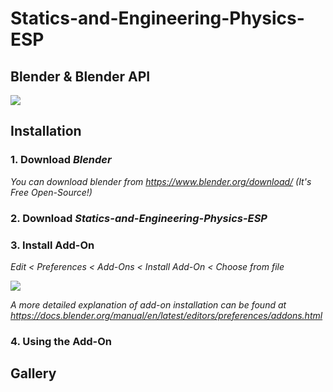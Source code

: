 # Statics-and-Engineering-Physics-ESP

## Blender & Blender API

![](https://download.blender.org/branding/blender_logo.png) 

## Installation

### 1. Download *Blender*

*You can download blender from https://www.blender.org/download/ (It's Free Open-Source!)*

### 2. Download *Statics-and-Engineering-Physics-ESP*

### 3. Install Add-On

*Edit < Preferences < Add-Ons < Install Add-On < Choose from file*

![](https://docs.blender.org/manual/en/latest/_images/editors_preferences_section_addons.png) 

*A more detailed explanation of add-on installation can be found at https://docs.blender.org/manual/en/latest/editors/preferences/addons.html*

### 4. Using the Add-On

## Gallery
